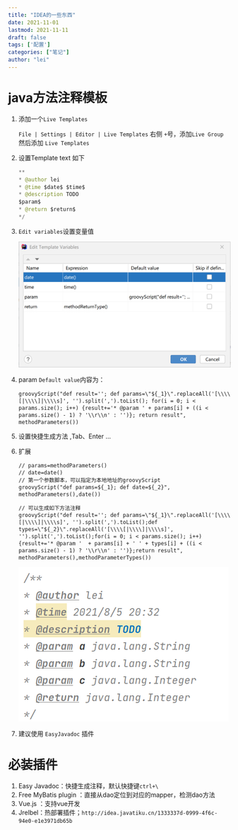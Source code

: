 ```yaml
---
title: "IDEA的一些东西"
date: 2021-11-01
lastmod: 2021-11-11
draft: false
tags: ['配置']
categories: ["笔记"]
author: "lei"
---
```


# java方法注释模板

1. 添加一个`Live Templates`

   `File | Settings | Editor | Live Templates`   右侧 `+`号，添加`Live Group` 然后添加 `Live Templates`

2. 设置Template text 如下

   ```java
   **
   * @author lei
   * @time $date$ $time$
   * @description TODO
   $param$
   * @return $return$
   */
   ```

3. `Edit variables`设置变量值

   ![image-20210805202019340](images.assets/image-20210805202019340.png)

4. param `Default value`内容为：

   ```
   groovyScript("def result=''; def params=\"${_1}\".replaceAll('[\\\\[|\\\\]|\\\\s]', '').split(',').toList(); for(i = 0; i < params.size(); i++) {result+='* @param ' + params[i] + ((i < params.size() - 1) ? '\\r\\n' : '')}; return result", methodParameters())
   ```

5. 设置快捷生成方法 ,Tab、Enter ...

6. 扩展

   ```
   // params=methodParameters()
   // date=date()
   // 第一个参数脚本，可以指定为本地地址的groovyScript
   groovyScript("def params=${_1}; def date=${_2}", methodParameters(),date())
   ```

   ```
   // 可以生成如下方法注释
   groovyScript("def result=''; def params=\"${_1}\".replaceAll('[\\\\[|\\\\]|\\\\s]', '').split(',').toList();def types=\"${_2}\".replaceAll('[\\\\[|\\\\]|\\\\s]', '').split(',').toList();for(i = 0; i < params.size(); i++){result+='* @param '  + params[i] + ' ' + types[i] + ((i < params.size() - 1) ? '\\r\\n' : '')};return result", methodParameters(),methodParameterTypes())
   ```

   ![image-20210805203636565](images.assets/image-20210805203636565.png)

7. 建议使用 `EasyJavadoc` 插件

# 必装插件

1. Easy Javadoc：快捷生成注释，默认快捷键`ctrl+\`
2. Free MyBatis plugin ：直接从dao定位到对应的mapper，检测dao方法
3. Vue.js ：支持vue开发
4. Jrelbel：热部署插件；`http://idea.javatiku.cn/1333337d-0999-4f6c-94e0-e1e3971db65b`
